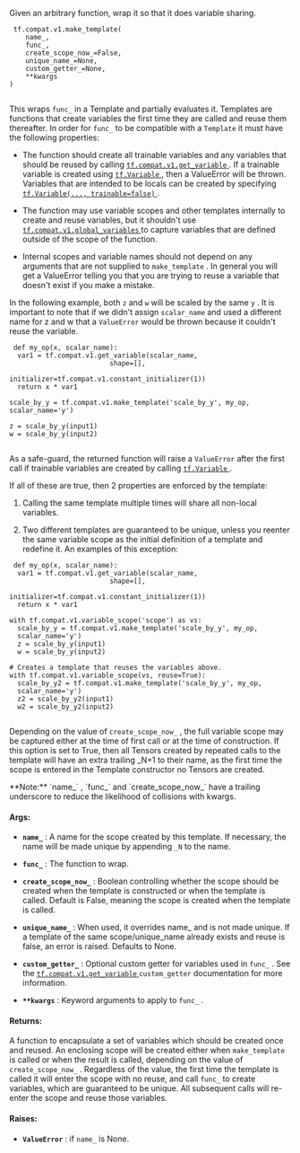 Given an arbitrary function, wrap it so that it does variable sharing.



```
 tf.compat.v1.make_template(
    name_,
    func_,
    create_scope_now_=False,
    unique_name_=None,
    custom_getter_=None,
    **kwargs
)
 
```

This wraps  `func_`  in a Template and partially evaluates it. Templates are
functions that create variables the first time they are called and reuse them
thereafter. In order for  `func_`  to be compatible with a  `Template`  it must
have the following properties:


- The function should create all trainable variables and any variables that
should be reused by calling [ `tf.compat.v1.get_variable` ](https://tensorflow.google.cn/api_docs/python/tf/compat/v1/get_variable). If a trainable
variable is
created using [ `tf.Variable` ](https://tensorflow.google.cn/api_docs/python/tf/Variable), then a ValueError will be thrown. Variables
that are intended to be locals can be created by specifying
[ `tf.Variable(..., trainable=false)` ](https://tensorflow.google.cn/api_docs/python/tf/Variable).

- The function may use variable scopes and other templates internally to
create and reuse variables, but it shouldn't use
[ `tf.compat.v1.global_variables` ](https://tensorflow.google.cn/api_docs/python/tf/compat/v1/global_variables) to
capture variables that are defined outside of the scope of the function.

- Internal scopes and variable names should not depend on any arguments that
are not supplied to  `make_template` . In general you will get a ValueError
telling you that you are trying to reuse a variable that doesn't exist
if you make a mistake.

In the following example, both  `z`  and  `w`  will be scaled by the same  `y` . It
is important to note that if we didn't assign  `scalar_name`  and used a
different name for z and w that a  `ValueError`  would be thrown because it
couldn't reuse the variable.



```
 def my_op(x, scalar_name):
  var1 = tf.compat.v1.get_variable(scalar_name,
                         shape=[],
                         initializer=tf.compat.v1.constant_initializer(1))
  return x * var1

scale_by_y = tf.compat.v1.make_template('scale_by_y', my_op, scalar_name='y')

z = scale_by_y(input1)
w = scale_by_y(input2)
 
```

As a safe-guard, the returned function will raise a  `ValueError`  after the
first call if trainable variables are created by calling [ `tf.Variable` ](https://tensorflow.google.cn/api_docs/python/tf/Variable).

If all of these are true, then 2 properties are enforced by the template:


1. Calling the same template multiple times will share all non-local
variables.

2. Two different templates are guaranteed to be unique, unless you reenter the
same variable scope as the initial definition of a template and redefine
it. An examples of this exception:



```
 def my_op(x, scalar_name):
  var1 = tf.compat.v1.get_variable(scalar_name,
                         shape=[],
                         initializer=tf.compat.v1.constant_initializer(1))
  return x * var1

with tf.compat.v1.variable_scope('scope') as vs:
  scale_by_y = tf.compat.v1.make_template('scale_by_y', my_op,
  scalar_name='y')
  z = scale_by_y(input1)
  w = scale_by_y(input2)

# Creates a template that reuses the variables above.
with tf.compat.v1.variable_scope(vs, reuse=True):
  scale_by_y2 = tf.compat.v1.make_template('scale_by_y', my_op,
  scalar_name='y')
  z2 = scale_by_y2(input1)
  w2 = scale_by_y2(input2)
 
```

Depending on the value of  `create_scope_now_` , the full variable scope may be
captured either at the time of first call or at the time of construction. If
this option is set to True, then all Tensors created by repeated calls to the
template will have an extra trailing _N+1 to their name, as the first time the
scope is entered in the Template constructor no Tensors are created.


<aside class="note">**Note:**   `name_` ,  `func_`  and  `create_scope_now_`  have a trailing underscore to
reduce the likelihood of collisions with kwargs.</aside>


#### Args:

- **`name_`** : A name for the scope created by this template. If necessary, the name
will be made unique by appending  `_N`  to the name.

- **`func_`** : The function to wrap.

- **`create_scope_now_`** : Boolean controlling whether the scope should be created
when the template is constructed or when the template is called. Default
is False, meaning the scope is created when the template is called.

- **`unique_name_`** : When used, it overrides name_ and is not made unique. If a
template of the same scope/unique_name already exists and reuse is false,
an error is raised. Defaults to None.

- **`custom_getter_`** : Optional custom getter for variables used in  `func_` . See
the [ `tf.compat.v1.get_variable` ](https://tensorflow.google.cn/api_docs/python/tf/compat/v1/get_variable)  `custom_getter`  documentation for more
information.

- **`**kwargs`** : Keyword arguments to apply to  `func_` .



#### Returns:
A function to encapsulate a set of variables which should be created once
and reused. An enclosing scope will be created either when  `make_template` 
is called or when the result is called, depending on the value of
 `create_scope_now_` . Regardless of the value, the first time the template
is called it will enter the scope with no reuse, and call  `func_`  to create
variables, which are guaranteed to be unique. All subsequent calls will
re-enter the scope and reuse those variables.



#### Raises:

- **`ValueError`** : if  `name_`  is None.

